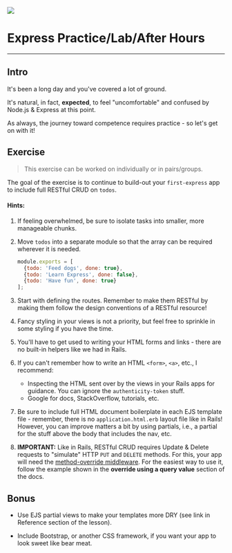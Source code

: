 ![](http://www.softwaresecured.com/wp-content/uploads/2015/04/express-js.jpg)

# Express Practice/Lab/After Hours
---

## Intro

It's been a long day and you've covered a lot of ground.

It's natural, in fact, **expected**, to feel "uncomfortable" and confused by Node.js & Express at this point.

As always, the journey toward competence requires practice - so let's get on with it!

## Exercise

>This exercise can be worked on individually or in pairs/groups.

The goal of the exercise is to continue to build-out your `first-express` app to include full RESTful CRUD on `todos`.

#### Hints:

1. If feeling overwhelmed, be sure to isolate tasks into smaller, more manageable chunks.

2. Move `todos` into a separate module so that the array can be required wherever it is needed.
	
	```js
	module.exports = [
	  {todo: 'Feed dogs', done: true},
	  {todo: 'Learn Express', done: false},
	  {todo: 'Have fun', done: true}
	];
	```

3. Start with defining the routes. Remember to make them RESTful by making them follow the design conventions of a RESTful resource!

4. Fancy styling in your views is not a priority, but feel free to sprinkle in some styling if you have the time.

5. You'll have to get used to writing your HTML forms and links - there are no built-in helpers like we had in Rails.

6. If you can't remember how to write an HTML `<form>`, `<a>`, etc., I recommend:
	- Inspecting the HTML sent over by the views in your Rails apps for guidance.  You can ignore the `authenticity-token` stuff.
	- Google for docs, StackOverflow, tutorials, etc.

7. Be sure to include full HTML document boilerplate in each EJS template file - remember, there is no `application.html.erb` layout file like in Rails!  However, you can improve matters a bit by using partials, i.e., a partial for the stuff above the body that includes the nav, etc.

8. **IMPORTANT:** Like in Rails, RESTful CRUD requires Update & Delete requests to "simulate" HTTP `PUT` and `DELETE` methods. For this, your app will need the [method-override middleware](https://github.com/expressjs/method-override?_ga=1.86160592.957573653.1456704853). For the easiest way to use it, follow the example shown in the **override using a query value** section of the docs.

## Bonus

- Use EJS partial views to make your templates more DRY (see link in Reference section of the lesson).

- Include Bootstrap, or another CSS framework, if you want your app to look sweet like bear meat.
